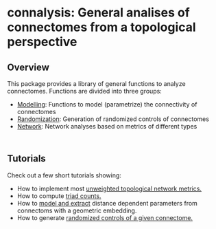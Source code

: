 # connalysis: General analises of connectomes from a topological perspective

## Overview

This package provides a library of general functions to analyze connectomes. Functions are divided into three groups:

* [Modelling](modelling.md): Functions to model (parametrize) the connectivity of connectomes
* [Randomization](randomization.md): Generation of randomized controls of connectomes
* [Network](network.md): Network analyses based on metrics of different types


## </br> Tutorials

Check out a few short tutorials showing: 

* How to implement most
[unweighted topological network metrics.](https://github.com/danielaegassan/connectome_analysis/blob/master/tutorials/TDA_unweighted_networks.ipynb)
* How to compute 
[triad counts.](https://github.com/danielaegassan/connectome_analysis/blob/master/tutorials/counting_triads.ipynb)
* How to 
[model and extract](https://github.com/danielaegassan/connectome_analysis/blob/master/tutorials/modelling.ipynb)
distance dependent parameters from connectoms with a geometric embedding.
* How to generate 
[randomized controls of a given connectome.](https://github.com/danielaegassan/connectome_analysis/blob/master/tutorials/randomization.ipynb)